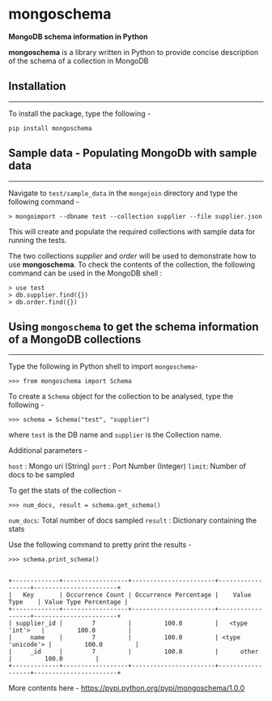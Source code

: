 # mongoschema
**MongoDB schema information in Python**

**mongoschema** is a library written in Python to provide concise description of the schema of a collection in MongoDB



## Installation
***
To install the package, type the following -

	pip install mongoschema


## Sample data - Populating MongoDb with sample data
***
Navigate to `test/sample_data` in the `mongojoin` directory and type the following command -

	> mongoimport --dbname test --collection supplier --file supplier.json

This will create and populate the required collections with sample data for running the tests.


The two collections *supplier* and *order* will be used to demonstrate how to use **mongoschema**.
To check the contents of the collection, the following command can be used in the MongoDB shell :

	> use test
	> db.supplier.find({})
	> db.order.find({})

## Using `mongoschema` to get the schema information of a MongoDB collections
***
Type the following in Python shell to import `mongoschema`- 

	>>> from mongoschema import Schema

To create a `Schema` object for the collection to be analysed, type the following -

	>>> schema = Schema("test", "supplier")

where `test` is the DB name and `supplier` is the Collection name.


Additional parameters -

`host` : Mongo uri (String)
`port` : Port Number (Integer)
`limit`: Number of docs to be sampled

To get the stats of the collection -

	>>> num_docs, result = schema.get_schema()

`num_docs`: Total number of docs sampled
`result`  : Dictionary containing the stats

Use the following command to pretty print the results -

    >>> schema.print_schema()


    +-------------+------------------+-----------------------+------------------+-----------------------+
	|   Key       | Occurrence Count | Occurrence Percentage |    Value Type    | Value Type Percentage |
	+-------------+------------------+-----------------------+------------------+-----------------------+
	| supplier_id |        7         |         100.0         |   <type 'int'>   |         100.0         |
	|     name    |        7         |         100.0         | <type 'unicode'> |         100.0         |
	|     _id     |        7         |         100.0         |      other       |         100.0         |
	+-------------+------------------+-----------------------+------------------+-----------------------+

More contents here - https://pypi.python.org/pypi/mongoschema/1.0.0